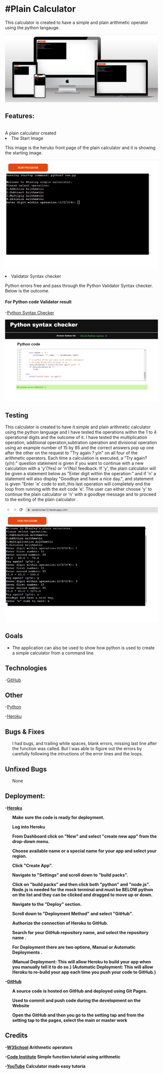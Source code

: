 <h1>#Plain Calculator</h1>
This calculator is created to have a simple and plain arithmetic operator using the python langauge.

![image](/docs/python2.PNG)


<h2><Strong>Features:</strong></h2>
<br>A plain calculator created <br/>


<li>The Start Image</li>
</ul>
<p> This image is the heruko front page of the plain calculator and it is showing the starting image.

![image](/docs/python1.PNG)


<li>Validator Syntax checker</li>
</ul>


<p>Python errors free and pass through the Python Validator Syntax checker. Below is the outcome.

  
  <h4><Strong>For Python code Validator result</strong></h4>

-[Python Syntax Checker](https://extendsclass.com/python-tester/#validate_by_input/)


![image](/docs/python3.PNG)


<h2><Strong>Testing</strong></h2>

<p>
This calculator is created to have it simple and plain arithmetic calculator using the python language and I have tested the operations within the 1 to 4 operational digits and the outcome of it. I have tested the multiplication operation, additional operation,subtration operation and divisional operation using an example number of 15 by 85 and the correct answers pop up one after the other on the request to "Try again ? y/n" on all four of the arithmetic operators. Each time a calculation is executed, a "Try again? (y/n):" question statement is given if you want to continue with a new calculation with a 'y'(Yes) or 'n'(No) feedback. If 'y', the plain calculator will be given a statement below as "Enter digit within the operation:" and if 'n' a statement will also display "Goodbye and have a nice day.", and statement is given "Enter 'e' code to exit:,this last operation will completely end the loop from running with the exit code 'e'. The user can either choose 'y' to continue the plain calculator or 'n' with a goodbye message and to proceed to the exiting of the plain calculator .</p>

![image](/docs/testing1.PNG)


 
 
<h2><Strong>Goals</strong></h2>

 <ul>
<li>The application can also be used to show how python is used to create a simple calculator from a command line.
</ul>
  
  
  
  <h2><Strong>Technologies</strong></h2>

  -[GitHub](https://en.wikipedia.org/wiki/Python_(programming_language))

 
 
   <h2><Strong>Other</strong></h2>
  
-[Python](https://github.com/)

 
 -[Heroku](https://github.com/)
  
 
  
  
   <h2><Strong>Bugs & Fixes</strong></h2>

<ul>
<p>I had bugs, and trailing white spaces, blank errors, missing last line after the function was called. But I was able to figure out the errors by carefully following the intructions of the error lines and the loops. </p>
</ul>
  
  
  <h2><Strong>Unfixed Bugs</strong></h2>

<ul>
<p>None</p>
</ul>


<h2><Strong>Deployment:</h2>
 
-[Heroku](https://www.heroku.com/github-students/signup)

  
  
 </p>
</ul>
<ul>
<p>Make sure the code is ready for deployment.</p>
 <p>Log into Heroku</p>
</ul>
<ul>
<p>From Dashboard click on "New" and select "create new app" from the drop-down menu.</p>
</ul>

<ul>
<p>Choose available name or a special name for your app and select your region.</p>
</ul>
  
</ul>
<ul>
<p>Click "Create App".</p>
 <p>Navigate to "Settings" and scroll down to "build packs".</p>
</ul>
<ul>
<p>Click on "build packs" and then click both "python" and "node.js". Node.js is needed for the mock terminal and must be BELOW python on the list and they can be clicked and dragged to move up or down.</p>
</ul>

<ul>
<p>Navigate to the "Deploy" section.</p>
</ul>
  
  <ul>
<p>Scroll down to "Deployment Method" and select "GitHub".</p>
</ul>
  
  <ul>
<p>Authorize the connection of Heroku to GitHub.</p>
</ul>
  
  <ul>
<p>Search for your GitHub repository name, and select the repository name .</p>
</ul>
  
  <ul>
<p>For Deployment there are two options,  Manual or Automatic Deployments .</p>
</ul>
  <ul>  
(Manual Deployment: This will allow Heroku to build your app when you manually tell it to do so.)
(Automatic Deployment: This will allow Heroku to re-build your app each time you push your code to GitHub.)

</ul></p>

-[GitHub](https://github.com/)

 </p>
</ul>
<ul>
<p>A source code is hosted on GitHub and deployed using Git Pages.</p>
 <p>Used to commit and push code during the development on the Website</p>
</ul>
<ul>
<p>Open the GitHub and then you go to the setting tap and from the setting tap to the pages, select the main or master work</p>
</ul>

 <h2><Strong>Credits</strong></h2>


-[W3School](https://www.w3schools.com/python/gloss_python_arithmetic_operators.asp) Arithmetic operators

-[Code Institute](https://www.youtube.com/watch?v=_gujNhpc0HQ&t=1s) Simple function tutorial using arithmetic

-[YouTube](https://www.youtube.com/watch?v=5_CAo_C523g)  Calculator made easy tutoria
